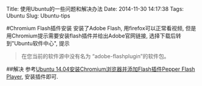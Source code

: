Title: 使用Ubuntu的一些问题和解决办法 
Date: 2014-11-30 14:17:38
Tags: Ubuntu
Slug: Ubuntu-tips

#Chromium Flash插件安装
安装了Adobe Flash, 用firefox可以正常看视频, 但是用Chromium提示需要安装flash插件并给出Adobe官网链接, 选择下载后转到"Ubuntu软件中心", 提示

>在您当前的软件源中没有名为 “adobe-flashplugin”的软件包。

##解决
参考[Ubuntu 14.04安装Chromium浏览器并添加Flash插件Pepper Flash Player](http://www.linuxidc.com/Linux/2014-05/101095.htm), 安装插件即可.
